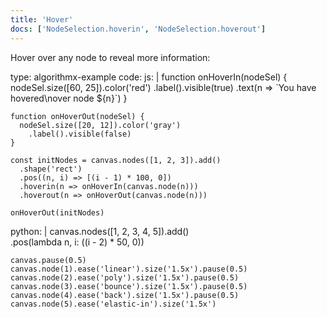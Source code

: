 ```yaml
---
title: 'Hover'
docs: ['NodeSelection.hoverin', 'NodeSelection.hoverout']
---
```


Hover over any node to reveal more information:

<data type='yaml'>
type: algorithmx-example
code:
  js: |
    function onHoverIn(nodeSel) {
      nodeSel.size([60, 25]).color('red')
        .label().visible(true)
          .text(n => `You have hovered\nover node ${n}`)
    }
    
    function onHoverOut(nodeSel) {
      nodeSel.size([20, 12]).color('gray')
        .label().visible(false)
    }
    
    const initNodes = canvas.nodes([1, 2, 3]).add()
      .shape('rect')
      .pos((n, i) => [(i - 1) * 100, 0])
      .hoverin(n => onHoverIn(canvas.node(n)))
      .hoverout(n => onHoverOut(canvas.node(n)))
    
    onHoverOut(initNodes)
  python: |
    canvas.nodes([1, 2, 3, 4, 5]).add() \
      .pos(lambda n, i: ((i - 2) * 50, 0))
    
    canvas.pause(0.5)
    canvas.node(1).ease('linear').size('1.5x').pause(0.5)
    canvas.node(2).ease('poly').size('1.5x').pause(0.5)
    canvas.node(3).ease('bounce').size('1.5x').pause(0.5)
    canvas.node(4).ease('back').size('1.5x').pause(0.5)
    canvas.node(5).ease('elastic-in').size('1.5x')
</data>
